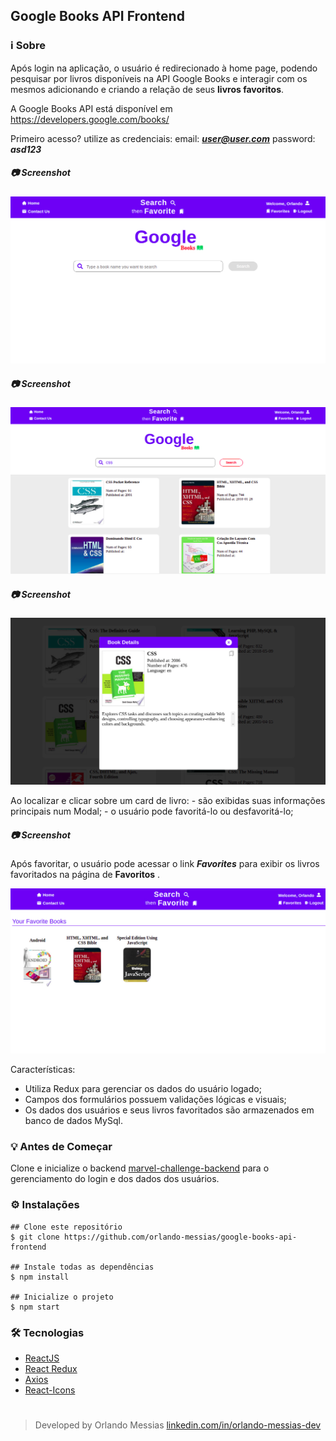 ## Google Books API Frontend

### :information_source: Sobre
Após login na aplicação, o usuário é redirecionado à home page, podendo pesquisar por livros disponíveis na API Google Books e interagir com os mesmos adicionando e criando a relação de seus **livros favoritos**.

A Google Books API está disponível em https://developers.google.com/books/

Primeiro acesso? utilize as credenciais:
email: ***user@user.com***
password: ***asd123***


##### :camera: Screenshot
<p align="center"><img src="/src/assets/01.jpg"></p>


##### :camera: Screenshot
<p align="center"><img src="/src/assets/02.jpg"></p>


##### :camera: Screenshot
<p align="center"><img src="/src/assets/03.jpg"></p>
Ao localizar e clicar sobre um card de livro:
- são exibidas suas informações principais num Modal;
- o usuário pode favoritá-lo ou desfavoritá-lo;


##### :camera: Screenshot
Após favoritar, o usuário pode acessar o link ***Favorites*** para exibir os livros favoritados na página de **Favoritos** .
<p align="center"><img src="/src/assets/04.jpg"></p>


Características:
- Utiliza Redux para gerenciar os dados do usuário logado;
- Campos dos formulários possuem validações lógicas e visuais;
- Os dados dos usuários e seus livros favoritados são armazenados em banco de dados MySql.

### :bulb: Antes de Começar
Clone e inicialize o backend [marvel-challenge-backend](https://github.com/orlando-messias/google-books-api-users-manager) para o gerenciamento do login e dos dados dos usuários.


### :gear: Instalações
```
## Clone este repositório
$ git clone https://github.com/orlando-messias/google-books-api-frontend

## Instale todas as dependências
$ npm install

## Inicialize o projeto
$ npm start

```

### :hammer_and_wrench: Tecnologias
- [ReactJS](https://reactjs.org/)
- [React Redux](https://redux.js.org//)
- [Axios](https://www.npmjs.com/package/axios)
- [React-Icons](https://react-icons.netlify.com)


#
> Developed by Orlando Messias [linkedin.com/in/orlando-messias-dev](https://www.linkedin.com/in/orlando-messias-dev)

